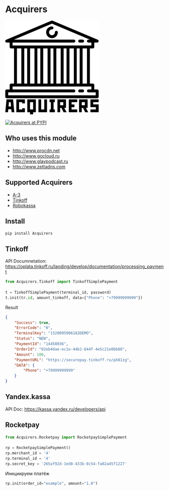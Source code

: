 # Acquirers

![Python Acquirers](https://github.com/vanzhiganov/acquirers/raw/master/python-acquirers.png "Python Acquirers")

[![Acquirers at PYPI](https://img.shields.io/pypi/v/acquirers.svg)](https://pypi.org/project/Acquirers/)

## Who uses this module

- http://www.procdn.net
- http://www.gocloud.ru
- http://www.glavpodcast.ru
- http://www.zettadns.com

## Supported Acquirers

- [A-3](https://www.a-3.ru)
- [Tinkoff](https://oplata.tinkoff.ru/landing/develop/documentation/processing_payment)
- [Robokassa](https://robokassa.ru)

## Install

```shell
pip install Acquirers
```


## Tinkoff

API Documnetation: https://oplata.tinkoff.ru/landing/develop/documentation/processing_payment

```python
from Acquirers.Tinkoff import TinkoffSimplePayment

t = TinkoffSimplePayment(terminal_id, password)
t.init(tr.id, amount_tinkoff, data={"Phone": "+79999999999"})
```

Result

```json
{
    "Success": true,
    "ErrorCode": "0",
    "TerminalKey": "1520095906182DEMO",
    "Status": "NEW",
    "PaymentId": "14458036",
    "OrderId": "02eb4dae-ec1e-44b2-844f-4e5c21e0bb88",
    "Amount": 100,
    "PaymentURL": "https://securepay.tinkoff.ru/pX81zg",
    "DATA": {
        "Phone": "+79999999999"
    }
}
```

## Yandex.kassa

API Doc: https://kassa.yandex.ru/developers/api


## Rocketpay

```python
from Acquirers.Rocketpay import RocketpaySimplePayment

rp = RocketpaySimplePayment()
rp.merchant_id = '4'
rp.terminal_id = '4'
rp.secret_key = '265af92d-1ed8-433b-8c54-fa02a45f1227'
```

Инициируем платёж

```python
rp.init(order_id="example", amount="1.0")
```

